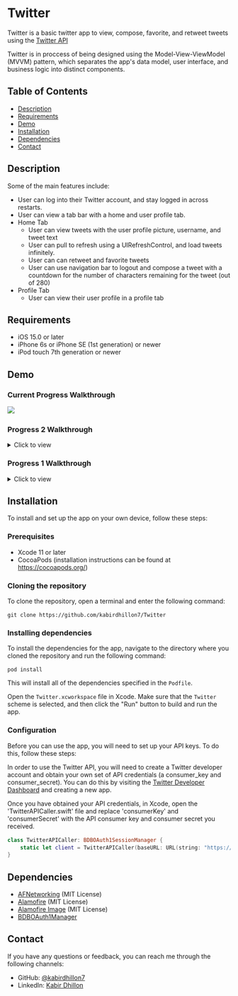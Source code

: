 # Twitter
Twitter is a basic twitter app to view, compose, favorite, and retweet tweets using the [Twitter API](https://developer.twitter.com/en/docs/twitter-api)

Twitter is in proccess of being designed using the Model-View-ViewModel (MVVM) pattern, which separates the app's data model, user interface, and business logic into distinct components.

## Table of Contents

- [Description](#description)
- [Requirements](#requirements)
- [Demo](#demo)
- [Installation](#installation)
- [Dependencies](#dependencies)
- [Contact](#contact)

## Description

Some of the main features include:

- User can log into their Twitter account, and stay logged in across restarts.
- User can view a tab bar with a home and user profile tab.
- Home Tab
  - User can view tweets with the user profile picture, username, and tweet text
  - User can pull to refresh using a UIRefreshControl, and load tweets infinitely.
  - User can can retweet and favorite tweets
  - User can use navigation bar to logout and compose a tweet with a countdown for the number of characters remaining for the tweet (out of 280)
- Profile Tab
  - User can view their user profile in a profile tab

## Requirements
- iOS 15.0 or later
- iPhone 6s or iPhone SE (1st generation) or newer
- iPod touch 7th generation or newer

## Demo
### Current Progress Walkthrough
<img src='https://user-images.githubusercontent.com/74223402/220224217-f449189e-719e-4944-9d58-766b06336901.gif' width=250><br>

### Progress 2 Walkthrough
<details>
  <summary>Click to view</summary>
  
  <img src='https://github.com/kabirdhillon7/Twitter/blob/main/Walkthrough%202.gif' width=250><br>
</details>

### Progress 1 Walkthrough
<details>
  <summary>Click to view</summary>
  
  <img src='https://github.com/kabirdhillon7/Twitter/blob/main/Walkthrough%201.gif' width=250><br>
</details>

## Installation

To install and set up the app on your own device, follow these steps:

### Prerequisites
- Xcode 11 or later
- CocoaPods (installation instructions can be found at https://cocoapods.org/)

### Cloning the repository

To clone the repository, open a terminal and enter the following command:
```
git clone https://github.com/kabirdhillon7/Twitter
```

### Installing dependencies

To install the dependencies for the app, navigate to the directory where you cloned the repository and run the following command:
```
pod install
```
This will install all of the dependencies specified in the `Podfile`.

Open the `Twitter.xcworkspace` file in Xcode. Make sure that the `Twitter` scheme is selected, and then click the "Run" button to build and run the app.

### Configuration

Before you can use the app, you will need to set up your API keys. To do this, follow these steps:

In order to use the Twitter API, you will need to create a Twitter developer account and obtain your own set of API credentials (a consumer_key and consumer_secret). You can do this by visiting the [Twitter Developer Dashboard](https://developer.twitter.com/en/apps) and creating a new app.

Once you have obtained your API credentials, in Xcode, open the 'TwitterAPICaller.swift' file and replace 'consumerKey' and 'consumerSecret' with the API consumer key and consumer secret you received.

```Swift
class TwitterAPICaller: BDBOAuth1SessionManager {
    static let client = TwitterAPICaller(baseURL: URL(string: "https://api.twitter.com"), consumerKey: TwitterAPI.consumerKey, consumerSecret: TwitterAPI.consumerSecret)
}
```

## Dependencies
  
- [AFNetworking](https://github.com/AFNetworking/AFNetworking) (MIT License)
- [Alamofire](https://github.com/Alamofire/Alamofire) (MIT License)
- [Alamofire Image](https://github.com/Alamofire/AlamofireImage) (MIT License)
- [BDBOAuth1Manager](https://github.com/bdbergeron/BDBOAuth1Manager)

## Contact

If you have any questions or feedback, you can reach me through the following channels:

- GitHub: [@kabirdhillon7](https://github.com/kabirdhillon7)
- LinkedIn: [Kabir Dhillon](https://www.linkedin.com/in/kabirdhillon/)
